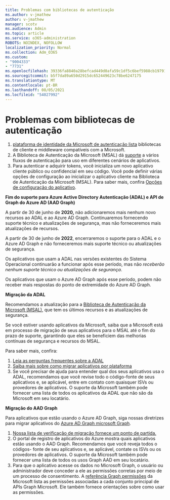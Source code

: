 ```yaml
---
title: Problemas com bibliotecas de autenticação
ms.author: v-jmathew
author: v-jmathew
manager: scotv
ms.audience: Admin
ms.topic: article
ms.service: o365-administration
ROBOTS: NOINDEX, NOFOLLOW
localization_priority: Normal
ms.collection: Adm_O365
ms.custom:
- "9004333"
- "7731"
ms.openlocfilehash: 39336fa8840a28befcad449d0afa59c1df5c6bef5988cb197916a03aa2aa66c9
ms.sourcegitcommit: b5f7da89a650d2915dc652449623c78be6247175
ms.translationtype: MT
ms.contentlocale: pt-BR
ms.lasthandoff: 08/05/2021
ms.locfileid: "54027992"
---
```

# <a name="issues-with-authentication-libraries"></a>Problemas com bibliotecas de autenticação

1. [plataforma de identidade da Microsoft de autenticação lista](https://docs.microsoft.com/azure/active-directory/develop/reference-v2-libraries) bibliotecas de cliente e middleware compatíveis com a Microsoft.
2. A Biblioteca de Autenticação da Microsoft (MSAL) dá [suporte](https://docs.microsoft.com/azure/active-directory/develop/msal-authentication-flows) a vários fluxos de autenticação para uso em diferentes cenários de aplicativos.
3. Para autenticar e adquirir tokens, você inicializa um novo aplicativo cliente público ou confidencial em seu código. Você pode definir várias opções de configuração ao inicializar o aplicativo cliente na Biblioteca de Autenticação da Microsoft (MSAL). Para saber mais, confira [Opções de configuração do aplicativo](https://docs.microsoft.com/azure/active-directory/develop/msal-client-application-configuration).

**Fim do suporte para Azure Active Directory Autenticação (ADAL) e API de Graph do Azure AD (AAD Graph)**

A partir de 30 de junho de **2020,** não adicionaremos mais nenhum novo recursos ao ADAL e ao Azure AD Graph. Continuaremos fornecendo suporte técnico e atualizações de segurança, mas não forneceremos mais atualizações de recursos.

A partir de 30 de junho de **2022**, encerraremos o suporte para o ADAL e o Azure AD Graph e não forneceremos mais suporte técnico ou atualizações de segurança.

Os aplicativos que usam a ADAL nas versões existentes do Sistema Operacional continuarão a funcionar após esse período, mas não *receberão nenhum suporte técnico ou atualizações de segurança*.

Os aplicativos que usam o Azure AD Graph após esse período, podem não receber mais respostas do ponto de extremidade do Azure AD Graph.

**Migração da ADAL**

Recomendamos a atualização para a [Biblioteca de Autenticação da Microsoft (MSAL)](https://docs.microsoft.com/azure/active-directory/develop/v2-overview), que tem os últimos recursos e as atualizações de segurança.

Se você estiver usando aplicativos da Microsoft, saiba que a Microsoft está em processo de migração de seus aplicativos para o MSAL até o fim do prazo de suporte, garantindo que eles se beneficiem das melhorias contínuas de segurança e recursos do MSAL.

Para saber mais, confira:

1. [Leia as perguntas frequentes sobre a ADAL](https://docs.microsoft.com/azure/active-directory/develop/msal-migration#frequently-asked-questions-faq)
2. [Saiba mais sobre como migrar aplicativos por plataforma](https://docs.microsoft.com/azure/active-directory/develop/msal-migration#frequently-asked-questions-faq)
3. Se você precisar de ajuda para entender qual dos seus aplicativos usa o ADAL, recomendamos que você revise todo o código-fonte de seus aplicativos e, se aplicável, entre em contato com quaisquer ISVs ou provedores de aplicativos. O suporte da Microsoft também pode fornecer uma lista de todos os aplicativos da ADAL que não são da Microsoft em seu locatário.

**Migração do AAD Graph**

Para aplicativos que estão usando o Azure AD Graph, siga nossas diretrizes para migrar aplicativos do [Azure AD Graph microsoft Graph](https://docs.microsoft.com/graph/migrate-azure-ad-graph-overview).

1. [Nossa lista de verificação de migração fornece um ponto de partida.](https://docs.microsoft.com/graph/migrate-azure-ad-graph-planning-checklist)
2. O portal de registro de aplicativos do Azure mostra quais aplicativos estão usando o AAD Graph. Recomendamos que você reveja todos o códigos- fonte de seu aplicativos e, se aplicável, contate os ISVs ou os provedores de aplicativos. O suporte da Microsoft também pode fornecer uma lista de todos os usos Graph AAD em seu locatário.
3. Para que o aplicativo acesse os dados no Microsoft Graph, o usuário ou administrador deve conceder a ele as permissões corretas por meio de um processo de consentimento. A [referência Graph permissões](https://docs.microsoft.com/graph/permissions-reference) da Microsoft lista as permissões associadas a cada conjunto principal de APIs Graph Microsoft. Ele também fornece orientações sobre como usar as permissões.
